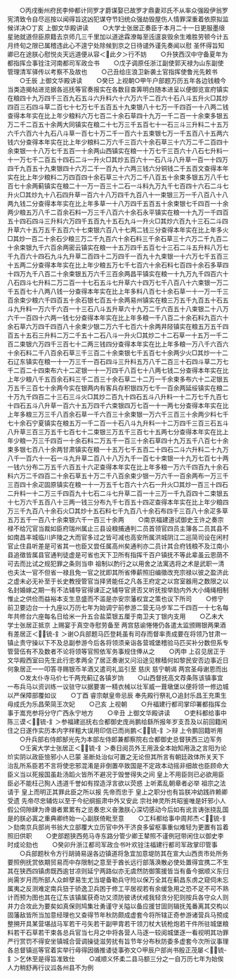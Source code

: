 <!-- { "loadSidebar": true } -->
　　○丙戌衡州府民李仲都计同罗才爵谋娶已故罗才鼎妻邓氏不从率众强殴伊翁罗宪清致令自尽巡按以闻得旨这凶犯谋夺节妇统众强劫毁屋伤人情罪深重着依原拟监候详决○丁亥  上御文华殿讲读
　　○大学士张居正奏臣于本月二十一日更服墨缞星驰就道但臣原籍去京师几三千里加以道途霖潦每至迍邅哀毁余生难胜劳顿今计五月终旬之限已属稽违此心不遑宁处除候到京之日待谴外谨先奏闻以慰  圣怀得旨知卿已在途朕心慰悦炎天远道便从容＜此夕＞行不妨
　　○升狭西汉中守备夏年为都指挥佥事铨注河南都司军政佥书
　　○戊子调原任浙江副使郭天禄为山东副使管理清军驿传以考察不及故也
　　○己丑给庄浪卫新袭土官指挥使鲁光先敕书
　　○壬辰  上御文华殿讲读
　　○癸巳  上视朝○甲午户部题万历五年各边钱粮今当类造揭帖进览据各巡抚等官奏报实在各数目查筭明白随本进呈以便御览宣府镇实在粮四十九万四千三百九石五斗六升料六十六万六千二百六十石八斗五升火□其炒四百三石四斗草二百七十七万七千五百五十九束银八十七万一千四百一十八两二钱查得本年实在比上年少粮料六万七百二十余石草四十九万一千二百一十余束多银五万二千二百五十余两大同镇实在粮二十七万三千五百七十一石三斗三升料二十五万六千六百六十九石八斗草一百七十万二千一百六十五束银七万一千五百八十五两六钱六分查得本年实在比上年少粮料二万六千三百六十余石草三十六万二千二百四十余束银一十八万七千五百一十余两山西镇实在粮一十万七千三百六十八石七升料一十一万七千二百五十四石二斗一升火□其炒五百六十一石八斗八升草一百一十四万四千九百五十九束银四十六万二千一百九十六两三钱六分铜钱二千五百文查得本年实在比上年少粮料二万四百四十余石草三十六万二千八百五十余束多银五万八千七百七十余两蓟镇实在粮二十一万一百三十二石一斗料九万九千七百四十六石二斗七升火□其炒九十八石四升草一百六十八万四千九百八十一束银三万一千八百八十八两九钱二分查得本年实在比上年多草一十八万四千五百五十余束银七千四百一十余两少粮五万八千二百余石料一万三千八百六十余石永平镇实在粮一十九万一千四百五十四石四斗三升料六万四千五百九十五石九斗一升火□其炒六百九十三石二斗四升草六十五万五千五百六十七束银六百八十七两二钱三分查得本年实在比上年多火□其炒一百二十余石少粮三万二千九百六十余石料三千余石草三十六万二千九百二十余束银九千六百余两密云镇实在粮一十五万四千五百七十三石二斗五升料八万七千九百六十四石九斗九升草二百四十二万四千一百九十九束银一十六万七千五百三十五两二分查得本年实在比上年少粮五万七千七百六十余石料七百四十余石多草四十四万九千八百二十余束银五万六千三百余两昌平镇实在粮一十九万九千四百六十八石四斗七升料二万二百一十七石五斗七升草六十四万七千八百八十六束银一万二千五百七十八两八钱一分查得本年实在比上年多料八百七十余石草一十一万一千三百余束少粮六千四百五十余石银七百五十余两易州镇实在粮三万五千九百五十石五斗九升料一万六千六百一十三石八斗五升草六十九万二千六百五十八束银二十八万六千一百四十六两一钱七分查得本年实在比上年多粮一千八百二十余石料九百六十余石草六万四千四百八十余束少银二万六千七百六十余两井陉镇实在粮五万五千四百五十五石三升料二万二千五十二石八斗一升火□其炒二十二石草一十五万一千二百二束银六万四千三百七十二两三钱四分查得本年实在比上年多粮一万八千六百六十余石料二千八百余石草三千三百二十余束银七千五百七十余两少火□其炒一十二石辽东镇实在粮一十一万三千一百石四斗三升料五万八千二百三十石四斗草二万七千二百二十四束布六十二疋银一十一万四千八百七十八两七钱二分查得本年实在比上年少粮八千五百余石料三千二百三十余石草二十二万一千余束多布六十二疋银五万五千三百七十余两今实在银两内有客兵存积银四万七千一百余两延绥镇实在粮二十万九千四百二十三石三斗火□其炒二百九十四石五斗八升料一十二万七千九百七十四石五斗八升草一百六十五万四千六束银四万七百一十一两七分查得本年实在比上年多粮三万三千八百余石草一千六百三十余束银一万六千三百三十余两少料七千七十余石宁夏镇实在粮五万一千二百一十石八斗九升料一十二万四千三百三石五斗八升草三百三万五千七百七十二束银三万五千三百七十五两七分查得本年实在比上年少粮一万三千四百一十余石料二万五千一百三十余石草四十九万五千八百七十余束多银七百八十余两甘肃镇实在粮一十五万七千五百二十四石二斗六升料二十九万八千一百六十一石一斗九升草二百八十八万九千一百七十束银一十九万七百七十两一钱六分布二万五千六百五十六疋查得本年实在比上年多粮一万六千四百九十余石料六万二千四百二十余石草五十万二千八百余束少银一万六千一百余两布一万三千三百四十余疋固原镇实在粮一十一万五千七百六十六石一升火□其炒一百三十四石二升料一十二万三千四百九十七石二斗七升草二百一十三万一千九百四十二束银五十七万六千五百八十三两一钱三分布九千七百五十四疋查得本年实在比上年少粮四万三千九百八十余石火□其炒十五石料七千九百八十余石布四千三百八十余疋多草五万五千一百八十余束银六千一百三十余两
　　○南京福建道试御史王许之奏宗禄不给冗官当裁如臣府瑞州属止三县设粮捕通判二员首领官四员主簿各二员其县不如南昌丰城临川庐陵之大而官多过之皆可减也高安所属洪城阴江二巡简司设在闲村官止住县听差是可省其一也臣又尝任属高州矣通判亦二员计其合府钱粮不及江南小县追徵皆属县官通判徒虚是可省也天下卫所有指挥千百户镇抚不等此辈虽云恩荫不可去而比试之规犯罪之条则当申  祖制以酌行之以用舍之法寓选将之术是武职一清也夫汰一官不但省一禄且免一官之扰即其所省俸薪照旧编徵改充宗禄以彼之盈济此之虚未必无补至于长史教授管官当择贤能任之凡各王府定之以宫室器用之数限之以名封婚嫁之期一有不法辅导官得谏正之辅导官贤否又听抚按举劾内外大小绳绳相制惟止之供俭而益裕本支生息盛而不滥是亦安宗藩权宜之策也议下所司
　　○修宁前卫要边台一十九座以万历七年为始调宁前参游二营无马步军二千四百一十七名每年共修台六座每名日给米一升五合盐菜银五厘于南卫夫丁银内支用
　　○乙未大学士张居正抵京  上赐宴于真空寺慰劳备至  两宫慈谕惓惓仍各遣太监颁赐银两果酒有差居正＜锍-釒＞谢○兵部题马匹登耗虽有司存而督率责成要在将领乃甘肃一镇止责守操以下不及总副参游今后各将领须亲诣各营城堡稽验马匹买补分数但系专管营伍有不及数者不论将领等官照依军务事规住俸从之
　　○丙申  上召见居正于文华殿西室曰先生此行忠孝两全了居正奏谢又问沿途见稼穑何如黎民安否边事近日何象居正一一叩答寻赐银币羊酒又遣司礼监引至  慈庆  慈宁朝谒  两宫圣母谢恩而出
　　○发太仆寺马价七千两充蓟辽各镇岁饷
　　○山西督抚高文荐条陈该镇事宜一布兵马以资训练一议驻守以据要害一精衣械以壮军威一葺墩堡以便将领一修边城以严保障部覆如议
　　○丁酉  睿宗献皇帝忌辰  奉先殿行祭礼○追封乐昌王充熏生母成氏为乐昌荣简王次妃
　　○己亥  上视朝
　　○升福建行都司掌印署都指挥佥事于嵩充参将分守广西永宁地方
　　○辛丑  上御文华殿讲读
　　○吏科都给事中陈三谟＜锍-釒＞参福建巡抚右佥都御史庞尚鹏给繇所报年岁支吾及以前回籍闲住之日遂作实历本内字样粗大误用印信已而尚鹏＜锍-釒＞辩  上令鹏回籍听用
　　○升兵部右侍郎郜光先为本部左侍郎兼都察院右佥都御史总督狭西三边军务
　　○壬寅大学士张居正＜锍-釒＞奏日阅员外王用汲全本始知用汲之言阳为论炌实阴以政臣憸邪小人已蒙  圣断处治似可置之无论但其所言有朝廷政体所关天下治乱所系臣若不言将使忠邪混淆是非倒置卒致国是不定政本动摇非细故也臣顾命大臣义当以死报国虽赴汤蹈火皆所不避况于毁誉得失之间  皇上不用臣则已必欲用臣臣必不能枉己狥人违道千誉如有捏造浮言欲以荧惑  上听紊乱朝章者必举  祖宗之法请于  皇上而明正其罪此臣之所以报  先帝而忠于  皇上之职分也有旨朕冲幼践祚赖卿受遗  先帝尽忠辅佐以至于今纪纲振肃中外又安此  宗社神灵所共昭鉴唯是奸邪小人假公伺隙肆为谗谮者累累有之览奏忠义奋激朕心深切感动今后如有讹言诪张挠乱国是的朕必寘之重典卿终始一心副朕倚毗至意
　　○工科都给事中周邦杰＜锍-釒＞劾南京兵部尚书翁大立部覆大立历官中外干济良多留枢事重似难轻为更置有旨着照旧供职
　　○吏部题狭西苑马寺东路分管少卿王辇照不谨例冠带闲住以御史李时成论劾也
　　○癸卯升浙江都司军政佥书叶欢铨注福建行都司军政掌印管事
　　○兵部题秋令方行胡骑易逞各边镇道将急宜加意堤防其在宣大山西贡市处所务要照例抚赏依期贸易而中存限制之意至于酋长远行部落涣散必使处置得宜携二不生其在狭西四镇虏既西逾甘凉则延宁两路似亦无虞然防御策援皆当有备今据顺义东归尚需岁月而所部人众衅孽易生尤当堤备勒兵守险以保万全其在蓟昌东虏之窥伺未忘属夷之反测难定南兵狃于骄逸卫兵困于修工平居视若有余缓急用之恐不足不可不熟计而预为图也其在辽东该镇属获奇功又须防彼诱伏戒我轻贪分犯则按兵各守众人则并力合攻此为要矣如真保则鸠集壮勇谨守关隘以备应援甘固则辑抚羗番离其交构以固藩敌皆所当加意经理也又查得节年秋防颇成虚套今将所辖正奇参游诸营兵马预成整搠开具某营堪战马军若干弓矢若干副甲胄若干领刀杖大铳枪炮若干件所驻城堡粮料若干石草若干束各总兵官当七月之中将各营人马逐一较阅城堡逐一看视明其功罪严行赏罚不得安坐镇城合营调操徒滋劳扰有旨节年分布秋防委多虚套今次所议事理各总督镇巡等官着实举行毋得因循推诿徒事弥文○甲辰户部尚书殷正茂屡＜锍-釒＞乞休至是得旨准致仕
　　○减顺义怀柔二县马额三分之一自万历七年为始俟人力稍舒再行议泒各州县不为例
